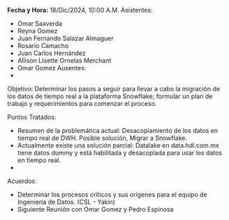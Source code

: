 
**Fecha y Hora:** 18/Dic/2024, 10:00 A.M.
Asistentes:
- Omar Saaverda
- Reyna Gomez
- Juan Fernando Salazar Almaguer
- Rosario Camacho
- Juan Carlos Hernández
- Allison LIsette Ornelas Merchant
- Omar Gomez
Ausentes:
- 

Objetivo: Determinar los pasos a seguir para llevar a cabo la migración de los datos de tiempo real a la plataforma Snowflake; formular un plan de trabajo y requerimientos para comenzar el proceso.

Puntos Tratados:
- Resumen de la problemática actual: Desacoplamiento de los datos en tiempo real de DWH. Posible solución, Migrar a Snowflake.
- Actualmente existe una solución parcial: Datalake en data.hdi.com.mx tiene datos dummy y está habilitada y desacoplada para usar los datos en tiempo real.
- 
Acuerdos:
- Determinar los procesos críticos y sus orígenes para el equipo de Ingeniería de Datos. (CSL - Yakin)
- Siguiente Reunión con Omar Gomez y Pedro Espinosa 